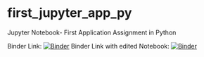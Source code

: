 # first_jupyter_app_py
Jupyter Notebook- First Application Assignment in Python

Binder Link: [![Binder](https://mybinder.org/badge_logo.svg)](https://mybinder.org/v2/gh/esimonton/first_jupyter_app.git/HEAD)
Binder Link with edited Notebook: [![Binder](https://mybinder.org/badge_logo.svg)](https://mybinder.org/v2/gh/esimonton/first_jupyter_app_py.git/HEAD)
